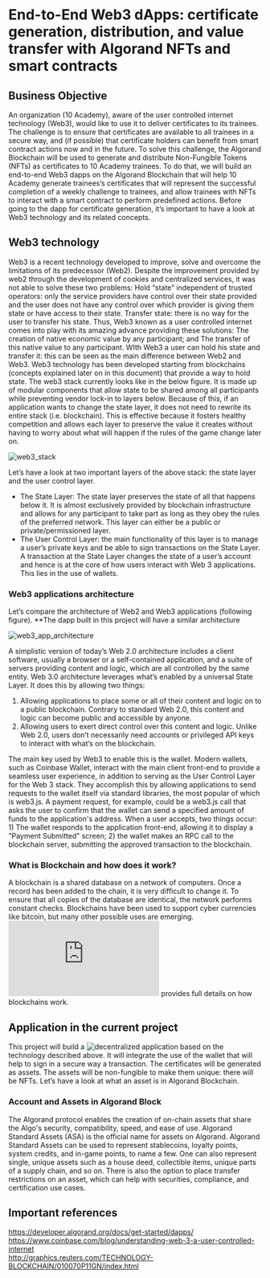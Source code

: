 # End-to-End Web3 dApps: certificate generation, distribution, and value transfer with Algorand NFTs and smart contracts

## Business Objective
An organization (10 Academy), aware of the user controlled internet technology (Web3), would like to use it to deliver certificates to its trainees. The challenge is to ensure that certificates are available to all trainees in a secure way, and (if possible) that certificate holders can benefit from smart contract actions now and in the future. To solve this challenge, the Algorand Blockchain will be used to generate and distribute Non-Fungible Tokens (NFTs) as certificates to 10 Academy trainees. To do that, we will build an end-to-end Web3 dapps on the Algorand Blockchain that will help 10 Academy generate trainees’s certificates that will represent the successful completion of a weekly challenge to trainees, and allow trainees with NFTs to interact with a smart contract to perform predefined actions. Before going to the dapp for certificate generation, it’s important to have a look at Web3 technology and its related concepts.

## Web3 technology
Web3 is a recent technology developed to improve, solve and overcome the limitations of its predecessor (Web2). Despite the improvement provided by web2 through the development of cookies and centralized services, it was not able to solve these two problems:
Hold “state” independent of trusted operators: only the service providers have control over their state provided and the user does not have any control over which provider is giving them state or have access to their state.
Transfer state: there is no way for the user to transfer his state.
Thus, Web3 known as a user controlled internet comes into play with its amazing advance providing these solutions:
The creation of native economic value by any participant; and
The transfer of this native value to any participant.
WIth Web3 a user can hold his state and transfer it: this can be seen as the main difference between Web2 and Web3.
Web3 technology has been developed starting from blockchains (concepts explained later on in this document) that provide a way to hold state. The web3 stack currently looks like in the below figure. It is made up of modular components that allow state to be shared among all participants while preventing vendor lock-in to layers below. Because of this, if an application wants to change the state layer, it does not need to rewrite its entire stack (i.e. blockchain). This is effective because it fosters healthy competition and allows each layer to preserve the value it creates without having to worry about what will happen if the rules of the game change later on.

![web3_stack](https://user-images.githubusercontent.com/110104014/192861441-5ed79837-0528-4da9-ba1f-929d05f2244e.png)

Let’s have a look at two important layers of the above stack: the state layer and the user control layer.
 - The State Layer: The state layer preserves the state of all that happens below it. It is almost exclusively provided by blockchain infrastructure and allows for any participant to take part as long as they obey the rules of the preferred network. This layer can either be a public or private/permissioned layer. 
 - The User Control Layer: the main functionality of this layer is to manage a user’s private keys and be able to sign transactions on the State Layer. A transaction at the State Layer changes the state of a user’s account and hence is at the core of how users interact with Web 3 applications. This lies in the use of wallets.

### Web3 applications architecture
Let’s compare the architecture of Web2 and Web3 applications (following figure). **The dapp built in this project will have a similar architecture

![web3_app_architecture](https://user-images.githubusercontent.com/110104014/192861882-d7c36250-a693-416a-81ed-013321732c4d.png)

A simplistic version of today’s Web 2.0 architecture includes a client software, usually a browser or a self-contained application, and a suite of servers providing content and logic, which are all controlled by the same entity. Web 3.0 architecture leverages what’s enabled by a universal State Layer. It does this by allowing two things:

 1. Allowing applications to place some or all of their content and logic on to a public blockchain. Contrary to standard Web 2.0, this content and logic can become public and accessible by anyone.
 2. Allowing users to exert direct control over this content and logic. Unlike Web 2.0, users don’t necessarily need accounts or privileged API keys to interact with what’s on the blockchain.

The main key used by Web3 to enable this is the wallet. Modern wallets, such as Coinbase Wallet, interact with the main client front-end to provide a seamless user experience, in addition to serving as the User Control Layer for the Web 3 stack. They accomplish this by allowing applications to send requests to the wallet itself via standard libraries, the most popular of which is web3.js. A payment request, for example, could be a web3.js call that asks the user to confirm that the wallet can send a specified amount of funds to the application's address. When a user accepts, two things occur: 1) The wallet responds to the application front-end, allowing it to display a "Payment Submitted" screen; 2) the wallet makes an RPC call to the blockchain server, submitting the approved transaction to the blockchain.

### What is Blockchain and how does it work?
A blockchain is a shared database on a network of computers. Once a record has been added to the chain, it is very difficult to change it. To ensure that all copies of the database are identical, the network performs constant checks. Blockchains have been used to support cyber currencies like bitcoin, but many other possible uses are emerging. ![This link](http://graphics.reuters.com/TECHNOLOGY-BLOCKCHAIN/010070P11GN/index.html) provides full details on how blockchains work.

## Application in the current project
This project will build a ![decentralized application](https://developer.algorand.org/docs/get-started/dapps/) based on the technology described above. It will integrate the use of the wallet that will help to sign in a secure way a transaction. The certificates will be generated as assets. The assets will be non-fungible to make them unique: there will be NFTs. Let’s have a look at what an asset is in Algorand Blockchain.

### Account and Assets in Algorand Block
The Algorand protocol enables the creation of on-chain assets that share the Algo's security, compatibility, speed, and ease of use. Algorand Standard Assets (ASA) is the official name for assets on Algorand.
Algorand Standard Assets can be used to represent stablecoins, loyalty points, system credits, and in-game points, to name a few. One can also represent single, unique assets such as a house deed, collectible items, unique parts of a supply chain, and so on. There is also the option to place transfer restrictions on an asset, which can help with securities, compliance, and certification use cases.

## Important references
https://developer.algorand.org/docs/get-started/dapps/  
https://www.coinbase.com/blog/understanding-web-3-a-user-controlled-internet  
http://graphics.reuters.com/TECHNOLOGY-BLOCKCHAIN/010070P11GN/index.html  

